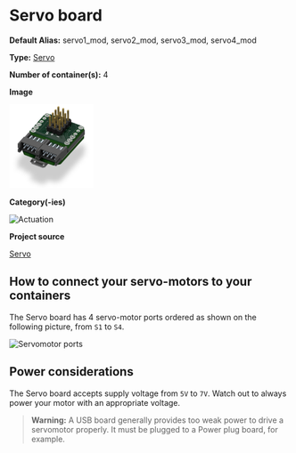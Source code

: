 # Servo board
<div class="cust_sheet" markdown="1">
<p class="cust_sheet-title" markdown="1"><strong>Default Alias:</strong> servo1_mod, servo2_mod, servo3_mod, servo4_mod</p>
<p class="cust_sheet-title" markdown="1"><strong>Type:</strong> <a href="../../high/containers_list/servo.md">Servo</a></p>
<p class="cust_sheet-title" markdown="1"><strong>Number of container(s):</strong> 4</p>
<p class="cust_sheet-title" markdown="1"><strong>Image</strong></p>
<p class="cust_indent" markdown="1"><img height="150" src="../../../_assets/img/servo-container.png"></p>
<p class="cust_sheet-title" markdown="1"><strong>Category(-ies)</strong></p>
<p class="cust_indent" markdown="1">
<img height="50" src="../../../_assets/img/sticker-actuation.png" title="Actuation">
</p>
<p class="cust_sheet-title" markdown="1"><strong>Project source </strong></p>
<a class="github-button" data-size="large" aria-label="Star Luos-io/Luos on GitHub" href="https://github.com/Luos-io/Examples/tree/master/Projects/Servo" target="_blank">Servo</a>
</div>

## How to connect your servo-motors to your containers

The Servo board has 4 servo-motor ports ordered as shown on the following picture, from `S1` to `S4`.

![Servomotor ports](../../../_assets/img/servo-1.png)

## Power considerations
The Servo board accepts supply voltage from `5V` to `7V`. Watch out to always power your motor with an appropriate voltage.

> **Warning:** A USB board generally provides too weak power to drive a servomotor properly. It must be plugged to a Power plug board, for example.


